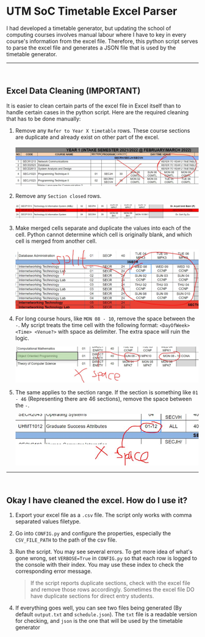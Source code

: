 # UTM SoC Timetable Excel Parser

I had developed a timetable generator, but updating the school of computing courses involves manual labour where I have to key in every course's information from the excel file. Therefore, this python script serves to parse the excel file and generates a JSON file that is used by the timetable generator.

---
<br>

## **Excel Data Cleaning (IMPORTANT)**

It is easier to clean certain parts of the excel file in Excel itself than to handle certain cases in the python script. Here are the required cleaning that has to be done manually:

1. Remove any `Refer to Year X timetable` rows. These course sections are duplicate and already exist on other part of the excel.

    ![Clean 1](./img/clean1.JPG)
   
2. Remove any `Section closed` rows.
   
    ![Clean 2](./img/clean2.JPG)

3. Make merged cells separate and duplicate the values into each of the cell. Python cannot determine which cell is originally blank, and which cell is merged from another cell.

    ![Clean 3](./img/clean3.JPG)
   
4. For long course hours, like `MON 08 - 10`, remove the space between the `-`. My script treats the time cell with the following format: `<DayOfWeek> <Time> <Venue?>` with space as delimiter. The extra space will ruin the logic.

    ![Clean 4](./img/clean4.JPG)
   
5. The same applies to the section range. If the section is something like `01 - 46` (Representing there are 46 sections), remove the space between the `-`.

    ![Clean 5](./img/clean5.JPG)


---
<br>

## **Okay I have cleaned the excel. How do I use it?**

1. Export your excel file as a `.csv` file. The script only works with comma separated values filetype.

1. Go into `CONFIG.py` and configure the properties, especially the `CSV_FILE_PATH` to the path of the csv file.

1. Run the script. You may see several errors. To get more idea of what's gone wrong, set `VERBOSE=True` in `CONFIG.py` so that each row is logged to the console with their index. You may use these index to check the corresponding error message.

    > If the script reports duplicate sections, check with the excel file and remove those rows accordingly. Sometimes the excel file DO have duplicate sections for direct entry students.

1. If everything goes well, you can see two files being generated (By default `output.txt` and `schedule.json`). The `txt` file is a readable version for checking, and `json` is the one that will be used by the timetable generator